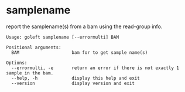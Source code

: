 samplename
==========

report the samplename(s) from a bam using the read-group info.

```
Usage: goleft samplename [--errormulti] BAM

Positional arguments:
  BAM                    bam for to get sample name(s)

Options:
  --errormulti, -e       return an error if there is not exactly 1 sample in the bam.
  --help, -h             display this help and exit
  --version              display version and exit
```
